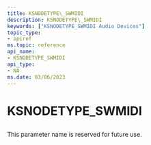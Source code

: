 ```yaml
---
title: KSNODETYPE\_SWMIDI
description: KSNODETYPE\_SWMIDI
keywords: ["KSNODETYPE_SWMIDI Audio Devices"]
topic_type:
- apiref
ms.topic: reference
api_name:
- KSNODETYPE_SWMIDI
api_type:
- NA
ms.date: 03/06/2023
---
```



# KSNODETYPE\_SWMIDI


## <span id="ddk_ksnodetype_swmidi_ks"></span><span id="DDK_KSNODETYPE_SWMIDI_KS"></span>


This parameter name is reserved for future use.

 

 





